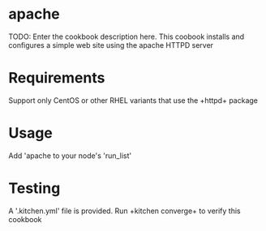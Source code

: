 # apache

TODO: Enter the cookbook description here.
This coobook installs and configures a simple web site using the apache HTTPD server

Requirements
===========
Support only CentOS or other RHEL variants that use the +httpd+ package

Usage
====
Add 'apache to your node's 'run_list'

Testing
======
A '.kitchen.yml' file is provided. Run +kitchen converge+ to verify this cookbook

